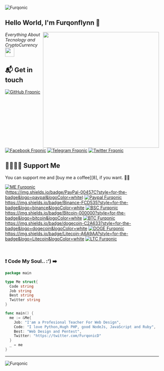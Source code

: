 ![Furqonic](https://res.cloudinary.com/dlked0a5j/image/upload/v1621657138/frontofme_zwy51v.jpg)

<h2> Hello World, I'm Furqonflynn 👋</h2>
<img align='right' src="https://github-readme-stats.vercel.app/api?username=caturmahdialfurqon&show_icons=true&theme=radical" width="380">
<p><em>Everything About Tecnology and CryptoCurrency <img src="https://media.giphy.com/media/WUlplcMpOCEmTGBtBW/giphy.gif" width="30"><br>
</em></p>


## 📬 Get in touch

[![GitHub Frqonic](https://img.shields.io/github/followers/caturmahdialfurqon?label=follow%20github&style=flat-square)](https://github.com/caturmahdialfurqon)
[![Facebook Frqonic](https://img.shields.io/badge/Facebook-CaturM.Alfurqon-informational)](https://facebook.com/catoer.alfurqon)
[![Telegram Frqonic](https://img.shields.io/badge/Telegram-CeoDocosa-orange)](https://t.me/CeoDocosa)
[![Twitter Frqonic](https://img.shields.io/badge/Twitter-FurqonicD-blue)](https://twitter.com/FurqonicD)
<br>
## 🤜🏻🤛🏻 Support Me

You can support me and [buy me a coffee][8], if you want. 🙏🏻

[![ME Furqonic](https://img.shields.io/badge/SUPPORT-ME-succsess.svg?style=flat)](Support)
<br>
(https://img.shields.io/badge/PayPal-00457C?style=for-the-badge&logo=paypal&logoColor=white) [![Paypal Furqonic](https://img.shields.io/badge/$-Paypal-informasional.svg?style=flat)](https://paypal.me/caturmahdialfurqon)
<br>
https://img.shields.io/badge/Binance-FCD535?style=for-the-badge&logo=binance&logoColor=white [![BSC Furqonic](https://img.shields.io/badge/BSC-0x0cacb28b61d9e4240aad91da5b7ba039a3b563aa-informational.svg?style=flat)](https://bscscan.com/address/0x0cacb28b61d9e4240aad91da5b7ba039a3b563aa)
<br>
https://img.shields.io/badge/Bitcoin-000000?style=for-the-badge&logo=bitcoin&logoColor=white [![BTC Furqonic](https://img.shields.io/badge/BTC-1FKswVkZzu4qgnJGGBnd63mhVfRKVHgSt1-informational.svg?style=flat)](https://pastebin.com/raw/tT9Uq6nx)
<br>
https://img.shields.io/badge/dogecoin-C2A633?style=for-the-badge&logo=dogecoin&logoColor=white [![DOGE Furqonic](https://img.shields.io/badge/DOGE-DAb3FBAQckm9DtkM6QxaXoQ61WN8kSHVbk-informational.svg?style=flat)](https://pastebin.com/raw/tT9Uq6nx)
<br>
https://img.shields.io/badge/Litecoin-A6A9AA?style=for-the-badge&logo=Litecoin&logoColor=white [![LTC Furqonic](https://img.shields.io/badge/LTC-M8FkA5XMxsj6NP5MNrfkhqFWYUPbcunQgh-informational.svg?style=flat)](https://pastebin.com/raw/tT9Uq6nx)

<br>

### ❗️ Code My Soul.. :') ➡️

```go
package main

type Me struct{
  Code string
  Job string
  Best string
  Twitter string
}

func main() {
  me := &Me{
    Job: "I'am a Profesional Teacher For Web Design",
    Code: "I love Python,Hugh PHP, good NodeJs, JavaScript and Ruby",
    Best: "Web Design and Pentest",
    Twitter: "https://twitter.com/FurqonicD"
  }
  _ = me
}
```
---

![Furqonic](https://res.cloudinary.com/dlked0a5j/image/upload/v1621657154/backofme_mftjbj.jpg)
